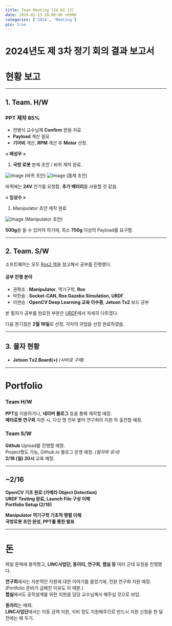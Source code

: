 ```yaml
---
title: Team Meating [24.02.13]
date: 2024-02-13 10:00:00 +0900
categories: ['2024', 'Meeting']
pin: true
---
```


# 2024년도 제 3차 정기 회의 결과 보고서

# 현황 보고  

___  
## 1. Team. H/W

### PPT 제작 85%

* 천병식 교수님께 **Confirm** 받을 자료
* **Payload** 계산 필요
* **기어비** 계산, **RPM** 계산 후 **Motor** 선정.

**< 배성우 >**
1. **국방 로봇** 본체 초안 / 바퀴 제작 완료.

![Image](/posts/debate32.png) (바퀴 초안)
![Image](/posts/debate31.png) (몸체 초안)

바퀴에는 **24V** 인가를 요청함. **추가 배터리**를 사용할 것 같음.  

**< 임상수 >**
1. Manipulator 초안 제작 완료  

![Image](/posts/debate33.png) (Manipulator 초안)

**500g**을 들 수 있어야 하기에, 최소 **750g** 이상의 Payload를 요구함.  
___  

## 2. Team. S/W

소프트웨어는 모두 [Ros2 책](https://product.kyobobook.co.kr/detail/S000001891112)을 참고해서 공부를 진행했다.  

#### 공부 진행 분야
* 권혁조 : **Manipulator**, 역기구학, **Ros**
* 박한솔 : **Socket-CAN, Ros Gazebo Simulation, URDF**
* 이현승 : **OpenCV Deep Learning 교육 이수중**, **Jetson Tx2** 보드 공부

본 필자가 공부를 완료한 부분은 [URDF](https://hs-p.github.io/posts/urdf/)에서 자세히 다루겠다.  

다음 분기점은 **2월 16일**로 선정, 각자의 과업을 선정 완료하였음.  

___  

## 3. 물자 현황 

* **Jetson Tx2 Board(+)**
*(사비로 구매)*  
___  

# Portfolio

### Team H/W

**PPT**를 이용하거나, **네이버 블로그** 등을 통해 제작할 예정.  
**메타로봇 연구회** 지원 시, 다섯 명 전부 붙어 연구회의 지원 하 출전할 예정.  

### Team S/W

**Github** Upload를 진행할 예정.  
Project형도 가능, Github.io 블로그 운영 예정. *(필자와 유사)*  
**2/18 (일) 20시** 교육 예정.
___  


## ~2/16

**OpenCV 기초 완료 (카메라 Object Detection)**  
**URDF Testing 완료, Launch File 구성 이해**  
**Portfolio Setup (2/18)**  
  
**Manipulator 역기구학 기초적 행렬 이해**  
**국방로봇 초안 완성, PPT를 통한 발표**  
  
___  

# 돈

제일 문제에 봉착했고, **LINC사업단, 동아리, 연구회, 랩실 등** 여러 군데 요청을 진행했다.  

**연구회**에서는 자본적인 지원에 대한 이야기를 들었기에, 전원 연구회 지원 예정. (Portfolio 준비가 급해진 이유도 이 때문.)  
**랩실**에서도 공학설계를 위한 지원을 담당 교수님께서 해주실 것으로 보임.  

**동아리**는 배제.  
**LINC사업단**에서는 이동 금액 지원, 식비 정도 지원해주므로 반드시 지원 신청을 한 달 전에는 해 두기.  
